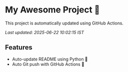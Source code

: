 # My Awesome Project 🚀

This project is automatically updated using GitHub Actions.

_Last updated: 2025-06-22 10:02:15 IST_

## Features
- Auto-update README using Python 🐍
- Auto Git push with GitHub Actions 🤖
